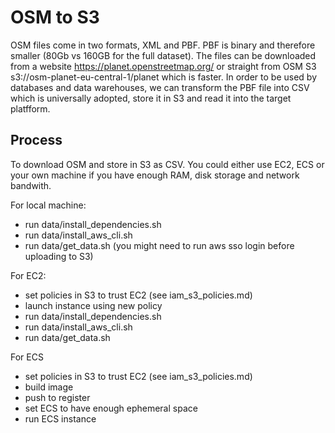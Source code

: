 # OSM to S3

OSM files come in two formats, XML and PBF. PBF is binary and therefore smaller (80Gb vs 160GB for the full dataset). The files can be downloaded from a website https://planet.openstreetmap.org/ or straight from OSM S3 s3://osm-planet-eu-central-1/planet which is faster.
In order to be used by databases and data warehouses, we can transform the PBF file into CSV which is universally adopted, store it in S3 and read it into the target platfform.

## Process 
To download OSM and store in S3 as CSV. You could either use EC2, ECS or your own machine if you have enough RAM, disk storage and network bandwith.

For local machine:
- run data/install_dependencies.sh
- run data/install_aws_cli.sh
- run data/get_data.sh (you might need to run aws sso login before uploading to S3)

For EC2:
- set policies in S3 to trust EC2 (see iam_s3_policies.md)
- launch instance using new policy
- run data/install_dependencies.sh
- run data/install_aws_cli.sh
- run data/get_data.sh

For ECS
- set policies in S3 to trust EC2 (see iam_s3_policies.md)
- build image
- push to register
- set ECS to have enough ephemeral space
- run ECS instance